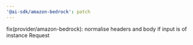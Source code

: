 ```yaml
---
'@ai-sdk/amazon-bedrock': patch
---
```


fix(provider/amazon-bedrock): normalise headers and body if input is of instance Request
